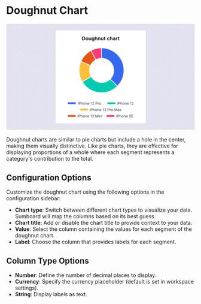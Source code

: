 # Doughnut Chart

![Doughnut chart](doughnut.jpg)

Doughnut charts are similar to pie charts but include a hole in the center, making them visually distinctive. Like pie charts, they are effective for displaying proportions of a whole where each segment represents a category's contribution to the total.

## Configuration Options

Customize the doughnut chart using the following options in the configuration sidebar:

- **Chart type**: Switch between different chart types to visualize your data. Sumboard will map the columns based on its best guess.
- **Chart title**: Add or disable the chart title to provide context to your data.
- **Value**: Select the column containing the values for each segment of the doughnut chart.
- **Label**: Choose the column that provides labels for each segment.

## Column Type Options

- **Number**: Define the number of decimal places to display.
- **Currency**: Specify the currency placeholder (default is set in workspace settings).
- **String**: Display labels as text.